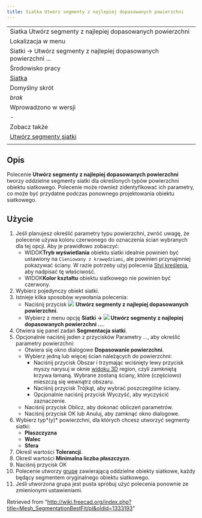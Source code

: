 ```yaml
---
title: Siatka Utwórz segmenty z najlepiej dopasowanych powierzchni
---
```

|  |
| --- |
| Siatka Utwórz segmenty z najlepiej dopasowanych powierzchni |
| Lokalizacja w menu |
| Siatki → Utwórz segmenty z najlepiej dopasowanych powierzchni ... |
| Środowisko pracy |
| [Siatka](/Mesh_Workbench/pl "Mesh Workbench/pl") |
| Domyślny skrót |
| *brak* |
| Wprowadzono w wersji |
| - |
| Zobacz także |
| [Utwórz segmenty siatki](/Mesh_Segmentation/pl "Mesh Segmentation/pl") |
|  |

## Opis

Polecenie **Utwórz segmenty z najlepiej dopasowanych powierzchni** tworzy oddzielne segmenty siatki dla określonych typów powierzchni obiektu siatkowego. Polecenie może również zidentyfikować ich parametry, co może być przydatne podczas ponownego projektowania obiektu siatkowego.

## Użycie

1. Jeśli planujesz określić parametry typu powierzchni, zwróć uwagę, że polecenie używa koloru czerwonego do oznaczenia ścian wybranych dla tej opcji. Aby je prawidłowo zobaczyć:
   * WIDOK**Tryb wyświetlania** obiektu siatki idealnie powinien być ustawiony na `Cieniowany z krawędziami`, ale powinien przynajmniej pokazywać ściany. W razie potrzeby użyj polecenia [Styl kreślenia](/Std_DrawStyle/pl "Std DrawStyle/pl"), aby nadpisać tę właściwość.
   * WIDOK**Kolor kształtu** obiektu siatkowego nie powinien być czerwony.
2. Wybierz pojedynczy obiekt siatki.
3. Istnieje kilka sposobów wywołania polecenia:
   * Naciśnij przycisk ![](/images/Mesh_SegmentationBestFit.svg) **Utwórz segmenty z najlepiej dopasowanych powierzchni**.
   * Wybierz z menu opcję **Siatki → ![](/images/Mesh_SegmentationBestFit.svg) Utwórz segmenty z najlepiej dopasowanych powierzchni ...**.
4. Otwiera się panel zadań **Segmentacja siatki**.
5. Opcjonalnie naciśnij jeden z przycisków Parametry ..., aby określić parametry powierzchni:
   * Otwiera się okno dialogowe **Dopasowanie powierzchni**.
   * Wybierz jedną lub więcej ścian należących do powierzchni:
     + Naciśnij przycisk Obszar i trzymając wciśnięty lewy przycisk myszy narysuj w oknie [widoku 3D](/3D_view/pl "3D view/pl") region, czyli zamkniętą krzywa łamaną. Wybrane zostaną ściany, które (częściowo) mieszczą się wewnątrz obszaru.
     + Naciśnij przycisk Trójkąt, aby wybrać poszczególne ściany.
     + Opcjonalnie naciśnij przycisk Wyczyść, aby wyczyścić zaznaczenie.
   * Naciśnij przycisk Oblicz, aby dokonać obliczeń parametrów.
   * Naciśnij przycisk OK lub Anuluj, aby zamknąć okno dialogowe.
6. Wybierz typ*(y)* powierzchni, dla których chcesz utworzyć segmenty siatki:
   * **Płaszczyzna**
   * **Walec**
   * **Sfera**
7. Określ wartości **Tolerancji**.
8. Określ wartości **Minimalna liczba płaszczyzn**.
9. Naciśnij przycisk OK
10. Polecenie utworzy [grupę](/Std_Group/pl "Std Group/pl") zawierającą oddzielne obiekty siatkowe, każdy będący segmentem oryginalnego obiektu siatkowego.
11. Jeśli utworzona grupa jest pusta spróbuj użyć polecenia ponownie ze zmienionymi ustawieniami.

Retrieved from "<http://wiki.freecad.org/index.php?title=Mesh_SegmentationBestFit/pl&oldid=1333193>"